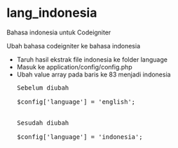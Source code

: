 # lang_indonesia
Bahasa indonesia untuk Codeigniter
<p>Ubah bahasa codeigniter ke bahasa indonesia</p>
<ul>
<li>Taruh hasil ekstrak file indonesia ke folder language</i>
<li>Masuk ke application/config/config.php</i>
<li>Ubah value array pada baris ke 83 menjadi indonesia</i>
<pre>
Sebelum diubah<br>
$config['language']	= 'english';
<br><br>Sesudah diubah<br>
$config['language']	= 'indonesia';</pre>
